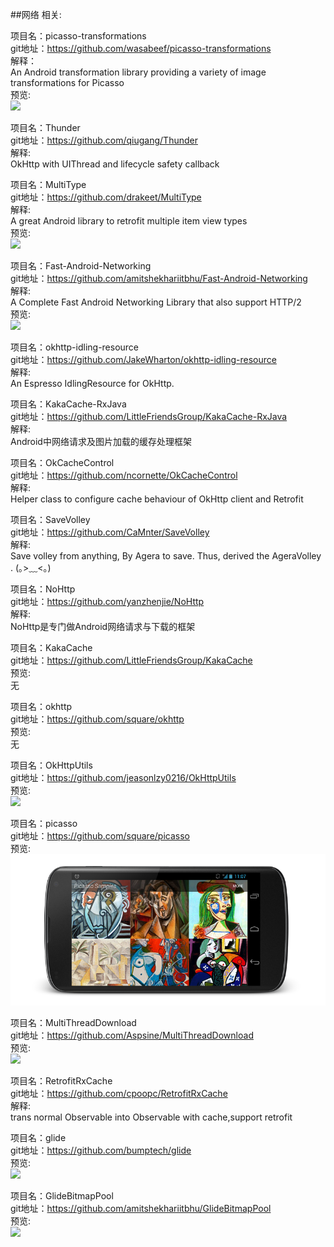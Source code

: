 ##网络 相关:<br>











项目名：picasso-transformations<br>
git地址：https://github.com/wasabeef/picasso-transformations<br>
解释：<br>
An Android transformation library providing a variety of image transformations for Picasso<br>
预览:<br>
<img src="https://github.com/wasabeef/picasso-transformations/raw/master/art/demo.gif" width="30%" />


项目名：Thunder<br>
git地址：https://github.com/qiugang/Thunder<br>
解释:<br>
OkHttp with UIThread and lifecycle safety callback<br>


项目名：MultiType<br>
git地址：https://github.com/drakeet/MultiType<br>
解释:<br>
A great Android library to retrofit multiple item view types<br>
预览:<br>
<img src="https://github.com/drakeet/MultiType/raw/master/art/screenshot.png" width="30%" />

项目名：Fast-Android-Networking<br>
git地址：https://github.com/amitshekhariitbhu/Fast-Android-Networking<br>
解释:<br>
A Complete Fast Android Networking Library that also support HTTP/2 <br>
预览:<br>
<img src="https://raw.githubusercontent.com/amitshekhariitbhu/Fast-Android-Networking/master/assets/androidnetworking.png" width="30%" />

项目名：okhttp-idling-resource<br>
git地址：https://github.com/JakeWharton/okhttp-idling-resource<br>
解释:<br>
An Espresso IdlingResource for OkHttp. <br>

项目名：KakaCache-RxJava<br>
git地址：https://github.com/LittleFriendsGroup/KakaCache-RxJava<br>
解释:<br>
Android中网络请求及图片加载的缓存处理框架<br>

项目名：OkCacheControl<br>
git地址：https://github.com/ncornette/OkCacheControl<br>
解释:<br>
Helper class to configure cache behaviour of OkHttp client and Retrofit <br>

项目名：SaveVolley<br>
git地址：https://github.com/CaMnter/SaveVolley<br>
解释:<br>
Save volley from anything, By Agera to save. Thus, derived the AgeraVolley . (｡>﹏<｡) <br>

项目名：NoHttp<br>
git地址：https://github.com/yanzhenjie/NoHttp<br>
解释:<br>
NoHttp是专门做Android网络请求与下载的框架 <br>

项目名：KakaCache<br>
git地址：https://github.com/LittleFriendsGroup/KakaCache<br>
预览:<br>
无 <br>

项目名：okhttp<br>
git地址：https://github.com/square/okhttp<br>
预览:<br>
无 <br>

项目名：OkHttpUtils<br>
git地址：https://github.com/jeasonlzy0216/OkHttpUtils<br>
预览:<br>
![](https://camo.githubusercontent.com/131905708417d897e06474291aee049c95ae8ecb/687474703a2f2f3778737335332e636f6d322e7a302e676c622e636c6f7564646e2e636f6d2f6f6b687474707574696c732f64656d6f312e706e67) <br>

项目名：picasso<br>
git地址：https://github.com/square/picasso<br>
预览:<br>
![](https://github.com/square/picasso/raw/master/website/static/sample.png) <br>

项目名：MultiThreadDownload<br>
git地址：https://github.com/Aspsine/MultiThreadDownload<br>
预览:<br>
<img src="https://github.com/Aspsine/MultiThreadDownload/raw/master/art/pic1.png" width="30%" />

项目名：RetrofitRxCache<br>
git地址：https://github.com/cpoopc/RetrofitRxCache<br>
解释:<br>
trans normal Observable into Observable with cache,support retrofit<br>

项目名：glide<br>
git地址：https://github.com/bumptech/glide<br>
预览:<br>
![](https://github.com/bumptech/glide/raw/master/static/glide_logo.png) <br>

项目名：GlideBitmapPool<br>
git地址：https://github.com/amitshekhariitbhu/GlideBitmapPool<br>
预览:<br>
<img src="https://raw.githubusercontent.com/amitshekhariitbhu/GlideBitmapPool/master/assets/gcsamplelog.png" width="30%"/>
